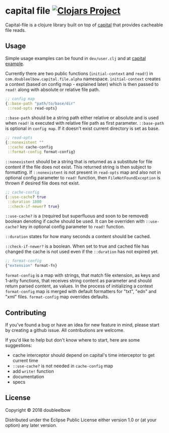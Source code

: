 # capital file [![Clojars Project](https://img.shields.io/clojars/v/com.doubleelbow.capital/capital-file.svg)](https://clojars.org/com.doubleelbow.capital/capital-file)

Capital-file is a clojure library built on top of [capital](https://github.com/doubleelbow/capital) that provides cacheable file reads.

## Usage

Simple usage examples can be found in `dev/user.clj` and at [capital example](https://github.com/doubleelbow/capital-example).

Currently there are two public functions (`initial-context` and `read!`) in `com.doubleelbow.capital.file.alpha` namespace. `initial-context` creates a context (based on config map - explained later) which is then passed to `read!` along with absolute or relative file path.

```clojure
;; config map
{::base-path "path/to/base/dir"
 ::read-opts read-opts}
```

`::base-path` should be a string path either relative or absolute and is used when `read!` is executed with relative file path as first parameter. `::base-path` is optional in `config map`. If it doesn't exist current directory is set as base.

```clojure
;; read-opts
{::nonexistent ""
 ::cache cache-config
 ::format-config format-config}
```

`::nonexistent` should be a string that is returned as a substitute for file content if the file does not exist. This returned string is then subject to formatting. If `::nonexistent` is not present in `read-opts` map and also not in optional config parameter to `read!` function, then `FileNotFoundException` is thrown if desired file does not exist.

```clojure
;; cache-config
{::use-cache? true
 ::duration 1800
 ::check-if-newer? true}
```

`::use-cache?` is a (required but superfluous and soon to be removed) boolean denoting if cache should be used. It can be overriden with `::use-cache?` key in optional config parameter to `read!` function.

`::duration` states for how many seconds a content should be cached.

`::check-if-newer?` is a boolean. When set to true and cached file has changed the cache is not used even if the `::duration` has not expired yet.

```clojure
;; format-config
{"extension" format-fn}
```

`format-config` is a map with strings, that match file extension, as keys and 1-arity functions, that receives string content as parameter and should return parsed content, as values. In the process of initializing a context `format-config` map is merged with default formatters for "txt", "edn" and "xml" files. `format-config` map overrides defaults.

## Contributing

If you've found a bug or have an idea for new feature in mind, please start by creating a github issue. All contributions are welcome.

If you'd like to help but don't know where to start, here are some suggestions:

* cache interceptor should depend on capital's time interceptor to get current time
* `::use-cache?` is not needed in `cache-config` map
* add `write!` function
* documentation
* specs

## License

Copyright © 2018 doubleelbow

Distributed under the Eclipse Public License either version 1.0 or (at
your option) any later version.
